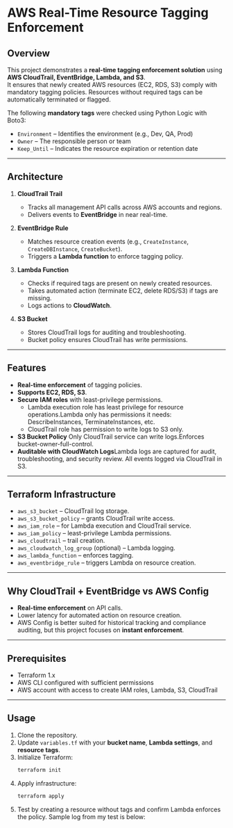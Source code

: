 # AWS Real-Time Resource Tagging Enforcement

## Overview
This project demonstrates a **real-time tagging enforcement solution** using **AWS CloudTrail, EventBridge, Lambda, and S3**.  
It ensures that newly created AWS resources (EC2, RDS, S3) comply with mandatory tagging policies. Resources without required tags can be automatically terminated or flagged.

The following **mandatory tags** were checked using Python Logic with Boto3:

- `Environment` – Identifies the environment (e.g., Dev, QA, Prod)
- `Owner` – The responsible person or team
- `Keep_Until` – Indicates the resource expiration or retention date

---

## Architecture

1. **CloudTrail Trail**  
   - Tracks all management API calls across AWS accounts and regions.
   - Delivers events to **EventBridge** in near real-time.

2. **EventBridge Rule**  
   - Matches resource creation events (e.g., `CreateInstance`, `CreateDBInstance`, `CreateBucket`).
   - Triggers a **Lambda function** to enforce tagging policy.

3. **Lambda Function**  
   - Checks if required tags are present on newly created resources.
   - Takes automated action (terminate EC2, delete RDS/S3) if tags are missing.
   - Logs actions to **CloudWatch**.

4. **S3 Bucket**  
   - Stores CloudTrail logs for auditing and troubleshooting.
   - Bucket policy ensures CloudTrail has write permissions.

---

## Features
- **Real-time enforcement** of tagging policies.
- **Supports EC2, RDS, S3**.
- **Secure IAM roles** with least-privilege permissions.
   - Lambda execution role has least privilege for resource operations.Lambda only has permissions it needs: DescribeInstances, TerminateInstances, etc.
   - CloudTrail role has permission to write logs to S3 only.
- **S3 Bucket Policy** Only CloudTrail service can write logs.Enforces bucket-owner-full-control.
- **Auditable with CloudWatch Logs**Lambda logs are captured for audit, troubleshooting, and security review. All events logged via CloudTrail in S3.

---

## Terraform Infrastructure
- `aws_s3_bucket` – CloudTrail log storage.
- `aws_s3_bucket_policy` – grants CloudTrail write access.
- `aws_iam_role` – for Lambda execution and CloudTrail service.
- `aws_iam_policy` – least-privilege Lambda permissions.
- `aws_cloudtrail` – trail creation.
- `aws_cloudwatch_log_group` (optional) – Lambda logging.
- `aws_lambda_function` – enforces tagging.
- `aws_eventbridge_rule` – triggers Lambda on resource creation.

---

## Why CloudTrail + EventBridge vs AWS Config
- **Real-time enforcement** on API calls.
- Lower latency for automated action on resource creation.
- AWS Config is better suited for historical tracking and compliance auditing, but this project focuses on **instant enforcement**.

---

## Prerequisites
- Terraform 1.x
- AWS CLI configured with sufficient permissions
- AWS account with access to create IAM roles, Lambda, S3, CloudTrail

---

## Usage
1. Clone the repository.
2. Update `variables.tf` with your **bucket name**, **Lambda settings**, and **resource tags**.
3. Initialize Terraform:
   ```bash
   terraform init
   ```
4. Apply infrastructure:
   ```bash
   terraform apply
   ```
5. Test by creating a resource without tags and confirm Lambda enforces the policy. Sample log from my test is below: